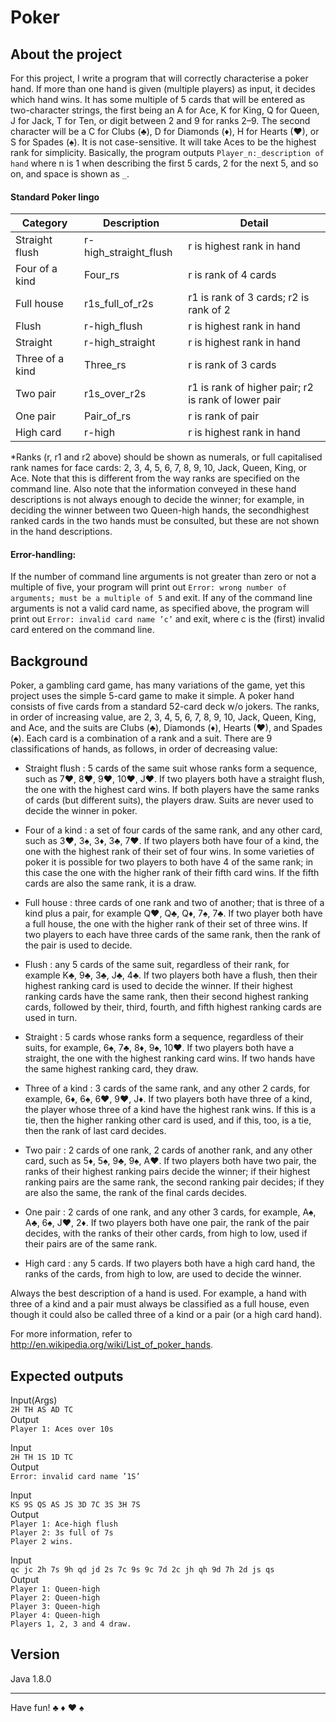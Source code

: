 # Poker

## About the project

For this project, I write a program that will correctly characterise a poker hand. If more than one hand is given (multiple players) as input, it decides which hand wins. It has some multiple of 5 cards that will be entered as two-character strings, the first being an A for Ace, K for King, Q for Queen, J for Jack, T for Ten, or digit between 2 and 9 for ranks 2–9. The second character will be a C for Clubs (♣), D for Diamonds (♦), H for Hearts (♥), or S for Spades (♠). It is not case-sensitive. It will take Aces to be the highest rank for simplicity. Basically, the program outputs `Player_n:_description of hand` where n is 1 when describing the first 5 cards, 2 for the next 5, and so on, and space is shown as `_`. 

#### Standard Poker lingo
|Category|Description|Detail|
|---|---|---|
| Straight flush | r-high_straight_flush | r is highest rank in hand |
| Four of a kind | Four_rs | r is rank of 4 cards |
| Full house |  r1s_full_of_r2s | r1 is rank of 3 cards; r2 is rank of 2 |
| Flush |  r-high_flush | r is highest rank in hand |
| Straight | r-high_straight | r is highest rank in hand |
| Three of a kind | Three_rs | r is rank of 3 cards |
| Two pair | r1s_over_r2s | r1 is rank of higher pair; r2 is rank of lower pair |
| One pair | Pair_of_rs | r is rank of pair |
| High card | r-high | r is highest rank in hand |

*Ranks (r, r1 and r2 above) should be shown as numerals, or full capitalised rank names for face cards: 2, 3, 4, 5, 6, 7, 8, 9, 10, Jack, Queen, King, or Ace. 
Note that this is different from the way ranks are specified on the command line. Also note that the information conveyed in these hand descriptions is not always enough to decide the winner; for example, in deciding the winner between two Queen-high hands, the secondhighest ranked cards in the two hands must be consulted, but these are not shown in the hand descriptions.  

#### Error-handling:
If the number of command line arguments is not greater than zero or not a multiple of five, your program will print out `Error: wrong number of arguments; must be a multiple of 5` and exit. If any of the command line arguments is not a valid card name, as specified above, the program will print out `Error: invalid card name ’c’` and exit, where c is the (first) invalid card entered on the command line.

## Background

Poker, a gambling card game, has many variations of the game, yet this project uses the simple 5-card game to make it simple. A poker hand consists of five cards from a standard 52-card deck w/o jokers. The ranks, in order of increasing value, are 2, 3, 4, 5, 6, 7, 8, 9, 10, Jack, Queen, King, and Ace, and the suits are Clubs (♣), Diamonds (♦), Hearts (♥), and Spades (♠). Each card is a combination of a rank and a suit. There are 9 classifications of hands, as follows, in order of decreasing value:

- Straight flush : 5 cards of the same suit whose ranks form a sequence, such as 7♥, 8♥, 9♥, 10♥, J♥. If two players both have a straight flush, the one with the highest card wins. If both players have the same ranks of cards (but different suits), the players draw. Suits are never used to decide the winner in poker.

- Four of a kind : a set of four cards of the same rank, and any other card, such as 3♥, 3♠, 3♦, 3♣, 7♥. If two players both have four of a kind, the one with the highest rank of their set of four wins. In some varieties of poker it is possible for two players to both have 4 of the same rank; in this case the one with the higher rank of their fifth card wins. If the fifth cards are also the same rank, it is a draw. 

- Full house : three cards of one rank and two of another; that is three of a kind plus a pair, for example Q♥, Q♣, Q♦, 7♠, 7♣. If two player both have a full house, the one with the higher rank of their set of three wins. If two players to each have three cards of the same rank, then the rank of the pair is used to decide. 

- Flush : any 5 cards of the same suit, regardless of their rank, for example K♣, 9♣, 3♣, J♣, 4♣. If two players both have a flush, then their highest ranking card is used to decide the winner. If their highest ranking cards have the same rank, then their second highest ranking cards, followed by their, third, fourth, and fifth highest ranking cards are used in turn.

- Straight : 5 cards whose ranks form a sequence, regardless of their suits, for example, 6♠, 7♣, 8♦, 9♠, 10♥. If two players both have a straight, the one with the highest ranking card wins. If two hands have the same highest ranking card, they draw.

- Three of a kind : 3 cards of the same rank, and any other 2 cards, for example, 6♦, 6♠, 6♥, 9♥, J♦. If two players both have three of a kind, the player whose three of a kind have the highest rank wins. If this is a tie, then the higher ranking other card is used, and if this, too, is a tie, then the rank of last card decides.

- Two pair : 2 cards of one rank, 2 cards of another rank, and any other card, such as 5♦, 5♠, 9♣, 9♠, A♥. If two players both have two pair, the ranks of their highest ranking pairs decide the winner; if their highest ranking pairs are the same rank, the second ranking pair decides; if they are also the same, the rank of the final cards decides.

- One pair : 2 cards of one rank, and any other 3 cards, for example, A♠, A♣, 6♠, J♥, 2♦. If two players both have one pair, the rank of the pair decides, with the ranks of their other cards, from high to low, used if their pairs are of the same rank. 

- High card : any 5 cards. If two players both have a high card hand, the ranks of the cards, from high to low, are used to decide the winner.

Always the best description of a hand is used. For example, a hand with three of a kind and a pair must always be classified as a full house, even though it could also be called three of a kind or a pair (or a high card hand). 

For more information, refer to http://en.wikipedia.org/wiki/List_of_poker_hands.
</div> 
  
## Expected outputs
Input(Args)<br>
`2H TH AS AD TC`<br>
Output <br>
`Player 1: Aces over 10s`

Input<br>
`2H TH 1S 1D TC`<br>
Output<br> 
`Error: invalid card name ’1S’`

Input<br>
`KS 9S QS AS JS 3D 7C 3S 3H 7S`<br>
Output<br> 
`Player 1: Ace-high flush`<br>
`Player 2: 3s full of 7s`<br>
`Player 2 wins.`

Input<br>`qc jc 2h 7s 9h qd jd 2s 7c 9s 9c 7d 2c jh qh 9d 7h 2d js qs`<br>
Output<br> 
`Player 1: Queen-high`<br>
`Player 2: Queen-high`<br>
`Player 3: Queen-high`<br>
`Player 4: Queen-high`<br>
`Players 1, 2, 3 and 4 draw.`

  
## Version 

Java 1.8.0 

----

Have fun! ♣ ♦ ♥ ♠
